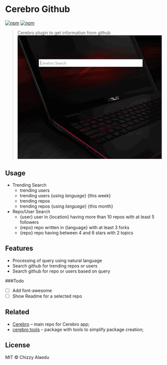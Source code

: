 # Cerebro Github
[![npm](https://img.shields.io/npm/v/cerebro-github.svg)](https://www.npmjs.com/package/cerebro-github)
[![npm](https://img.shields.io/npm/dt/cerebro-github.svg)](https://www.npmjs.com/package/cerebro-github)

> Cerebro plugin to get information from github
![](demo.gif)

## Usage

* Trending Search
    - trending users
    - trending users {using *language*} {this week}
    - trending repos
    - trending repos {using *language*} {this month}
* Repo/User Search
    - {user} user in {location} having more than 10 repos with at least 5 followers
    - {repo} repo written in {language} with at least 3 forks
    - {repo} repo having between 4 and 6 stars with 2 topics


## Features

* Processing of query using natural language
* Search github for trending repos or users
* Search github for repo or users based on query

###Todo

- [ ] Add font-awesome
- [ ] Show Readme for a selected repo

## Related

* [Cerebro](http://github.com/KELiON/cerebro) – main repo for Cerebro app;
* [cerebro tools](http://github.com/KELiON/cerebro-tools) – package with tools to simplify package creation;

## License

MIT © Chizzy Alaedu
